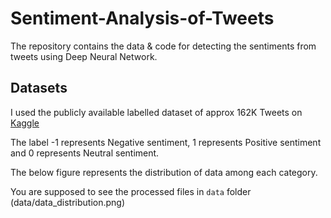 # Sentiment-Analysis-of-Tweets

The repository contains the data & code for detecting the sentiments from tweets using Deep Neural Network.

## Datasets

I used the publicly available labelled dataset of approx 162K Tweets on [Kaggle](https://www.kaggle.com/datasets/saurabhshahane/twitter-sentiment-dataset) 

The label -1 represents Negative sentiment, 1 represents Positive sentiment and 0 represents Neutral sentiment.

The below figure represents the distribution of data among each category.

You are supposed to see the processed files in `data` folder
(data/data_distribution.png)
